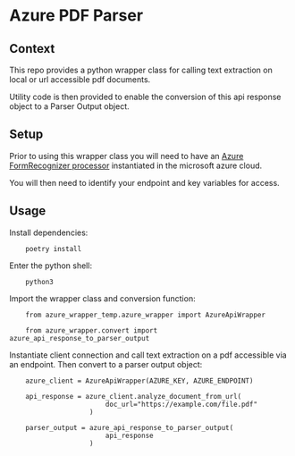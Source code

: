 # Azure PDF Parser 

[//]: # (TODO: Update the reamde)
[//]: # (TODO: Update py2pdf package - DeprecationWarning: PyPDF2 is deprecated. Please move to the pypdf library instead.)
[//]: # (TODO: Tag the dal to a specific version and specify this in poetry.)
[//]: # (TODO: Add detect_and_set_languages to the parser output object in dal.)
[//]: # (TODO: Update the types of text block in dal)
[//]: # (TODO: Split out anything that contains data access lib types into a separate packkage in this repo such that we have azure pdf parser and cpr pdf parser)

## Context 

This repo provides a python wrapper class for calling text extraction on local or url accessible pdf documents. 

Utility code is then provided to enable the conversion of this api response object to a Parser Output object.


## Setup 

Prior to using this wrapper class you will need to have an [Azure FormRecognizer processor](https://azure.microsoft.com/en-gb/products/form-recognizer) instantiated in the microsoft azure cloud. 

You will then need to identify your endpoint and key variables for access. 

## Usage

Install dependencies: 

        poetry install 

Enter the python shell: 

        python3 

Import the wrapper class and conversion function: 

        from azure_wrapper_temp.azure_wrapper import AzureApiWrapper
        
        from azure_wrapper.convert import azure_api_response_to_parser_output

Instantiate client connection and call text extraction on a pdf accessible via an endpoint. Then convert to a parser output object:

        azure_client = AzureApiWrapper(AZURE_KEY, AZURE_ENDPOINT)

        api_response = azure_client.analyze_document_from_url(
                            doc_url="https://example.com/file.pdf"
                        )
        
        parser_output = azure_api_response_to_parser_output(
                            api_response
                        )


        
